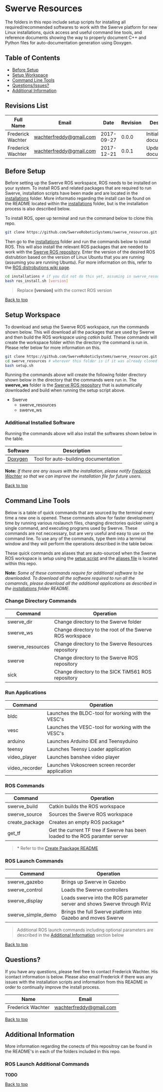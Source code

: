 # Swerve Resources

The folders in this repo include setup scripts for installing all required/recommended softwares 
to work with the Swerve platform for new Linux installations, quick access and useful command 
line tools, and reference documents showing the way to properly document C++ and Python files 
for auto-documentation generation using Doxygen.

## Table of Contents
- [Before Setup](#before)
- [Setup Workspace](#setup)
- [Command Line Tools](#commandline)
- [Questions/Issues?](#questios)
- [Additional Information](#additional)

## Revisions List
Full Name | Email | Date | Revision | Description
--- | --- | --- | --- | ---
Frederick Wachter | [wachterfreddy@gmail.com](mailto:wachterfreddy@gmail.com) | 2017-09-27 | 0.0.0 | Initial document
Frederick Wachter | [wachterfreddy@gmail.com](mailto:wachterfreddy@gmail.com) | 2017-12-21 | 0.0.1 | Updated documentation

<a id="befre"/>

## Before Setup

Before setting up the Swerve ROS workspace, ROS needs to be installed on your system. To install 
ROS and related packages that are required to run Swerve, installation scripts have been made and 
are located in the [installations](./installations) folder. More informatio regarding the install can
be found on the README located within the [installations](./installations) folder, but is the
installation process is also described below.

To install ROS, open up terminal and run the command below to clone this repo.

```bash
git clone https://github.com/SwerveRoboticSystems/swerve_resources.git
```

Then go to the [installations](installations) folder and run the commands below to install ROS. 
This will also install the relevant ROS packages that are needed to work with the 
[Swerve ROS repository](https://github.com/SwerveRoboticSystems/swerve). Enter the version of the 
desired ROS distrubtion based on the version of Linux Ubuntu that you are running (assuming you 
are running Ubuntu). For more information on this, refer to the 
[ROS distrobutions wiki page](http://wiki.ros.org/Distributions).

```bash
cd installations # if you did not do this yet, assuming in swerve_resources folder
bash ros_install.sh [version]
```
> Replace **[version]** with the correct ROS version

[Back to top](#top)

<a id="setup"/>

## Setup Workspace

To download and setup the Swerve ROS workspace, run the commands shown below. This will download 
all the packages that are used by Swerve and then build the ROS workspace using _catkin build_. These
commands will create the workspace folder within the directory the command is run in. Please refer 
below for more information on this. 

```bash
git clone https://github.com/SwerveRoboticSystems/swerve_resources.git # if you did not do this yet
cd swerve_resources # wherever this folder is if it was already cloned
bash setup.sh
```

Running the commands above will create the following folder directory shown below in the directory
that the commands were run in. The **swerve_ws** folder is the 
[Swerve ROS repository](https://github.com/SwerveRoboticSystems/swerve) that is automatically downloaded
and build when running the setup script above.

- Swerve
	- swerve_resources
	- swerve_ws

### Additional Installed Software

Running the commands above will also install the softwares shown below in the table.

Software | Description
--- | ---
[Doxygen](http://www.stack.nl/~dimitri/doxygen/) | Tool for auto-building documentation

**Note:** _If there are any issues with the installation, please notify 
[Frederick Wachter](mailto:wachterfreddy@gmail.com?Subject=Swerve%20Software%20Installation%20Issue) 
so that we can improve the installation file for future users._

[Back to top](#top)

<a id="setup"/>

## Command Line Tools

Below is a table of quick commands that are sourced by the terminal every time a new one is opened.
These commands allow for faster development time by running various roslaunch files, changing directories
quicker using a single command, and executing programs used by Swerve. These commands are not neccessary,
but are very useful and easy to use on the command line. To use any of the commands, type them into a
terminal window and they will perform the operations described in the table below.

These quick commands are aliases that are auto-sourced when the Swerve ROS workspace is setup using
the [setup script](./setup.sh) and the [aliases file](./alias.sh) is located within this repo.

**Note:** _Some of these commands require for additional software to be downloaded. To download all the
software required to run all the comamnds, please download all the additional applications as described
in the [installations](installations) folder README._

### Change Directory Commands

Command | Operation
--- | ---
swerve_dir | Change directory to the Swerve folder
swerve_ws | Change directory to the root of the Swerve ROS workspace
swerve_resources | Change directory to the Swerve Resources repository
swerve | Change directory to the Swerve ROS repository
sick | Change directory to the SICK TiM561 ROS repository

### Run Applications

Command | Operation
--- | ---
bldc | Launches the BLDC-tool for working with the VESC's
vesc | Launches the VESC-tool for working with the VESC's
arduino | Launches Arduino IDE and Teensyduino
teensy | Launches Teensy Loader application
video_player | Launches banshee video player
video_recorder | Launches Vokoscreen screen recorder application

### ROS Commands

Command | Operation
--- | ---
swerve_build | Catkin builds the ROS workspace
swerve_source | Sources the Swerve ROS workspace
create_package | Creates an empty ROS package*
get_tf | Get the current TF tree if Swerve has been loaded to the ROS paramter server
> \* Refer to the [Create Paackage README](https://github.com/SwerveRoboticSystems/swerve_resources/tree/master/create_package)

### ROS Launch Commands

Command | Operation
--- | ---
swerve_gazebo | Brings up Swerve in Gazebo
swerve_control | Loads the Swerve controllers
swerve_display | Loads swerve into the ROS parameter server and shows Swerve through RViz
swerve_simple_demo | Brings the full Swerve platform into Gazebo and moves Swerve
> Additional ROS launch commands including optional parameters are described in the
> [Additional Information](#additional) section below

[Back to top](#top)

<a id="questions"/>

## Questions?

If you have any questions, please feel free to contact Frederick Wachter. His icontact information
is below. Please also email Frederick if there was any issues with the installation scripts and information
from this README in order to continually improve the install process.

Name | Email
--- | ---
Frederick Wachter | [wachterfreddy@gmail.com](mailto:wachterfreddy@gmail.com?subject=Swerve%20Resources%20Repo)

[Back to top](#top)

<a id="additional"/>

## Additional Information

More information regarding the conects of this repositroy can be found in the README's in each of 
the folders included in this repo.

### ROS Launch Additional Commands

**TODO**

[Back to top](#top)


